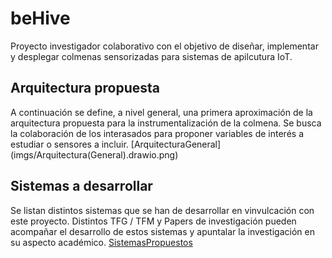 # beHive
 Proyecto investigador colaborativo con el objetivo de diseñar, implementar y desplegar colmenas sensorizadas para sistemas de apilcutura IoT.
## Arquitectura propuesta
A continuación se define, a nivel general, una primera aproximación de la arquitectura propuesta para la instrumentalización de la colmena. Se busca la colaboración de los interasados para proponer variables de interés a estudiar o sensores a incluir.
[ArquitecturaGeneral] (imgs/Arquitectura(General).drawio.png)
## Sistemas a desarrollar
Se listan distintos sistemas que se han de desarrollar en vinvulcación con este proyecto. Distintos TFG / TFM y Papers de investigación pueden acompañar el desarrollo de estos sistemas y apuntalar la investigación en su aspecto académico.
[SistemasPropuestos](imgs/SistemasADesarrollar.drawio.png)

